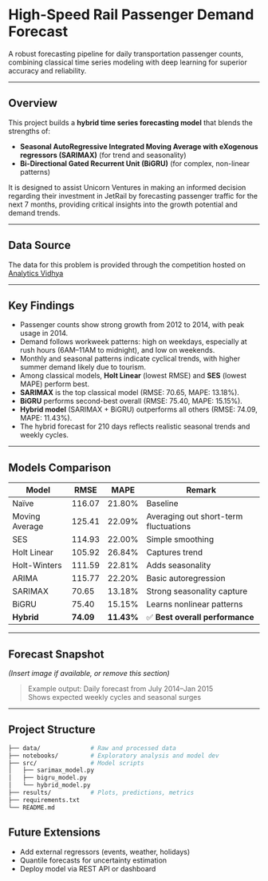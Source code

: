 
# High-Speed Rail Passenger Demand Forecast

A robust forecasting pipeline for daily transportation passenger counts, combining classical time series modeling with deep learning for superior accuracy and reliability.

---

## Overview

This project builds a **hybrid time series forecasting model** that blends the strengths of:
- **Seasonal AutoRegressive Integrated Moving Average with eXogenous regressors (SARIMAX)** (for trend and seasonality)
- **Bi-Directional Gated Recurrent Unit (BiGRU)** (for complex, non-linear patterns)

It is designed to assist Unicorn Ventures in making an informed decision regarding their investment in JetRail by forecasting passenger traffic for the next 7 months, providing critical insights into the growth potential and demand trends.

---

## Data Source

 The data for this problem is provided through the competition hosted on [Analytics Vidhya ](https://www.analyticsvidhya.com/datahack/contest/practice-problem-time-series-2/#ProblemStatement)

---

## Key Findings

- Passenger counts show strong growth from 2012 to 2014, with peak usage in 2014.  
- Demand follows workweek patterns: high on weekdays, especially at rush hours  (6AM–11AM to midnight), and low on weekends.  
- Monthly and seasonal patterns indicate cyclical trends, with higher summer demand likely due to tourism.  
- Among classical models, **Holt Linear** (lowest RMSE) and **SES** (lowest MAPE) perform best.  
- **SARIMAX** is the top classical model (RMSE: 70.65, MAPE: 13.18%).  
- **BiGRU** performs second-best overall (RMSE: 75.40, MAPE: 15.15%).  
- **Hybrid model** (SARIMAX + BiGRU) outperforms all others (RMSE: 74.09, MAPE: 11.43%).  
- The hybrid forecast for 210 days reflects realistic seasonal trends and weekly cycles.

---

##  Models Comparison

| Model              | RMSE     | MAPE     | Remark |
|-------------------|----------|----------|-------|
| Naïve              | 116.07   | 21.80%  | Baseline |
| Moving Average     | 125.41 | 22.09%    | Averaging out short-term fluctuations  | 
| SES                | 114.93   | 22.00%   | Simple smoothing |
| Holt Linear        | 105.92   | 26.84%   | Captures trend |
| Holt-Winters       | 111.59   | 22.81%   | Adds seasonality |
| ARIMA              | 115.77   | 22.20%   | Basic autoregression |
| SARIMAX            | 70.65    | 13.18%   | Strong seasonality capture |
| BiGRU              | 75.40    | 15.15%   | Learns nonlinear patterns |
| **Hybrid**         | **74.09**| **11.43%** | ✅ **Best overall performance** |

---

## Forecast Snapshot  
*(Insert image if available, or remove this section)*  
> Example output: Daily forecast from July 2014–Jan 2015  
> Shows expected weekly cycles and seasonal surges

---

## Project Structure

```bash
├── data/              # Raw and processed data
├── notebooks/         # Exploratory analysis and model dev
├── src/               # Model scripts
│   ├── sarimax_model.py
│   ├── bigru_model.py
│   └── hybrid_model.py
├── results/           # Plots, predictions, metrics
├── requirements.txt
└── README.md
```


## Future Extensions

- Add external regressors (events, weather, holidays)
- Quantile forecasts for uncertainty estimation
- Deploy model via REST API or dashboard

